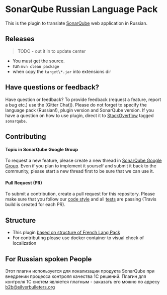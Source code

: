 # SonarQube Russian Language Pack

This is the plugin to translate [SonarQube](http://www.sonarqube.org/) web application in Russian.

## Releases

> TODO - out it in to update center

* You must get the source.
* run `mvn clean package`
* when copy the `target\*.jar` into extensions dir

## Have questions or feedback?

Have question or feedback? To provide feedback (request a feature, report a bug etc.) use the [Gitter Chat]). Please do not forget to specify the language pack (Russian!), plugin version and SonarQube version.
If you have a question on how to use plugin, direct it to [StackOverflow](http://stackoverflow.com/questions/tagged/sonarqube) tagged `sonarqube`.

## Contributing

#### Topic in SonarQube Google Group

To request a new feature, please create a new thread in [SonarQube Google Group](https://groups.google.com/forum/#!forum/sonarqube). Even if you plan to implement it yourself and submit it back to the community, please start a new thread first to be sure that we can use it.

#### Pull Request (PR)

To submit a contribution, create a pull request for this repository. Please make sure that you follow our [code style](https://github.com/SonarSource/sonar-developer-toolset#code-style) and all [tests](#testing) are passing (Travis build is created for each PR).

## Structure

* This plugin [based on structure of French Lang Pack](https://github.com/SonarQubeCommunity/sonar-l10n-fr)
* For contributing please use docker container to visual check of localization 

## For Russian spoken People

Этот плагин используется для локализации продукта SonarQube при внедрении процесса контроля качества 1С решений. Плагин для контроля 1С систем является платным - заказать его можно по адресу b2b@silverbulleters.org
